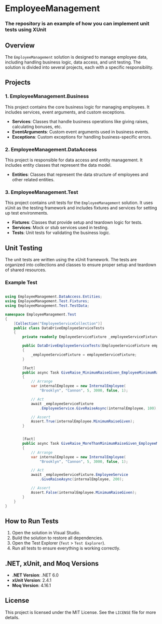 # EmployeeManagement

### The repository is an example of how you can implement unit tests using XUnit

## Overview

The `EmployeeManagement` solution is designed to manage employee data, including handling business logic, data access, and unit testing. The solution is divided into several projects, each with a specific responsibility.

## Projects

### 1. EmployeeManagement.Business

This project contains the core business logic for managing employees. It includes services, event arguments, and custom exceptions.

- **Services**: Classes that handle business operations like giving raises, calculating bonuses, etc.
- **EventArguments**: Custom event arguments used in business events.
- **Exceptions**: Custom exceptions for handling business-specific errors.

### 2. EmployeeManagement.DataAccess

This project is responsible for data access and entity management. It includes entity classes that represent the data model.

- **Entities**: Classes that represent the data structure of employees and other related entities.

### 3. EmployeeManagement.Test

This project contains unit tests for the `EmployeeManagement` solution. It uses xUnit as the testing framework and includes fixtures and services for setting up test environments.

- **Fixtures**: Classes that provide setup and teardown logic for tests.
- **Services**: Mock or stub services used in testing.
- **Tests**: Unit tests for validating the business logic.

## Unit Testing

The unit tests are written using the xUnit framework. The tests are organized into collections and classes to ensure proper setup and teardown of shared resources.

### Example Test
```csharp

using EmployeeManagement.DataAccess.Entities;
using EmployeeManagement.Test.Fixtures;
using EmployeeManagement.Test.TestData;

namespace EmployeeManagement.Test
{
    [Collection("EmployeeServiceCollection")]
    public class DataDriveEmployeeServiceTests
    {
        private readonly EmployeeServiceFixture _employeeServiceFixture;

        public DataDriveEmployeeServiceTests(EmployeeServiceFixture employeeServiceFixture)
        {
            _employeeServiceFixture = employeeServiceFixture;
        }

        [Fact]
        public async Task GiveRaise_MinimumRaiseGiven_EmployeeMinimumRaiseGivenMustBeTrue()
        {
            // Arrange  
            var internalEmployee = new InternalEmployee(
                "Brooklyn", "Cannon", 5, 3000, false, 1);

            // Act
            await _employeeServiceFixture
                .EmployeeService.GiveRaiseAsync(internalEmployee, 100);

            // Assert
            Assert.True(internalEmployee.MinimumRaiseGiven);
        }


        [Fact]
        public async Task GiveRaise_MoreThanMinimumRaiseGiven_EmployeeMinimumRaiseGivenMustBeFalse()
        {
            // Arrange  
            var internalEmployee = new InternalEmployee(
                "Brooklyn", "Cannon", 5, 3000, false, 1);

            // Act 
            await _employeeServiceFixture.EmployeeService
                .GiveRaiseAsync(internalEmployee, 200);

            // Assert
            Assert.False(internalEmployee.MinimumRaiseGiven);
        }
    }
}
```

## How to Run Tests

1. Open the solution in Visual Studio.
2. Build the solution to restore all dependencies.
3. Open the Test Explorer (`Test` > `Test Explorer`).
4. Run all tests to ensure everything is working correctly.

## .NET, xUnit, and Moq Versions

- **.NET Version**: .NET 6.0
- **xUnit Version**: 2.4.1
- **Moq Version**: 4.16.1

## License

This project is licensed under the MIT License. See the `LICENSE` file for more details.
